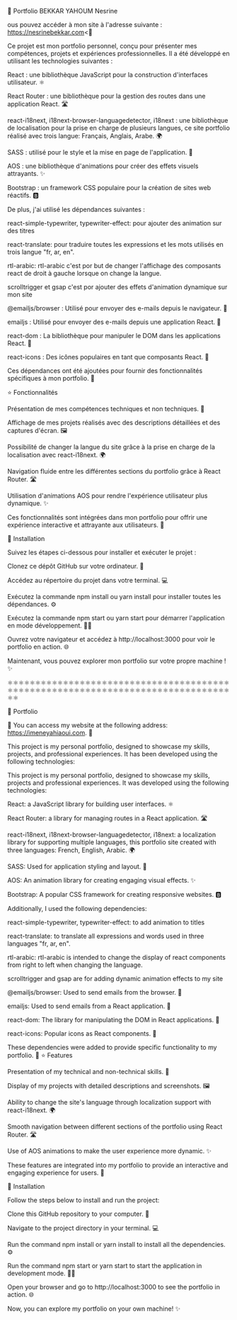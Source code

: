 🌟 Portfolio BEKKAR YAHOUM Nesrine

ous pouvez accéder à mon site à l'adresse suivante : https://nesrinebekkar.com<🎊

Ce projet est mon portfolio personnel, conçu pour présenter mes compétences, projets et expériences professionnelles. Il a été développé en utilisant les technologies suivantes :

React : une bibliothèque JavaScript pour la construction d'interfaces utilisateur. ⚛️

React Router : une bibliothèque pour la gestion des routes dans une application React. 🛣️

react-i18next, i18next-browser-languagedetector, i18next : une bibliothèque de localisation pour la prise en charge de plusieurs langues, ce site portfolio réalisé avec trois langue: Français, Anglais, Arabe. 🌍

SASS : utilisé pour le style et la mise en page de l'application. 🎨

AOS : une bibliothèque d'animations pour créer des effets visuels attrayants. ✨

Bootstrap : un framework CSS populaire pour la création de sites web réactifs. 🅱️

De plus, j'ai utilisé les dépendances suivantes :

react-simple-typewriter,  typewriter-effect: pour ajouter des animation sur des titres

react-translate: pour traduire toutes les expressions et les mots utilisés en trois langue "fr, ar, en".

rtl-arabic: rtl-arabic c'est por but de changer l'affichage des composants react de droit à gauche lorsque on change la langue.

scrolltrigger et gsap c'est por ajouter des effets d'animation dynamique sur mon site 

@emailjs/browser : Utilisé pour envoyer des e-mails depuis le navigateur. 📧

emailjs : Utilisé pour envoyer des e-mails depuis une application React. 📧

react-dom : La bibliothèque pour manipuler le DOM dans les applications React. 🏢

react-icons : Des icônes populaires en tant que composants React. 🔣

Ces dépendances ont été ajoutées pour fournir des fonctionnalités spécifiques à mon portfolio. 🚀

⭐ Fonctionnalités

Présentation de mes compétences techniques et non techniques. 🚀

Affichage de mes projets réalisés avec des descriptions détaillées et des captures d'écran. 🖼️

Possibilité de changer la langue du site grâce à la prise en charge de la localisation avec react-i18next. 🌍

Navigation fluide entre les différentes sections du portfolio grâce à React Router. 🛣️

Utilisation d'animations AOS pour rendre l'expérience utilisateur plus dynamique. ✨

Ces fonctionnalités sont intégrées dans mon portfolio pour offrir une expérience interactive et attrayante aux utilisateurs. 💼

🚀 Installation

Suivez les étapes ci-dessous pour installer et exécuter le projet :

Clonez ce dépôt GitHub sur votre ordinateur. 📂

Accédez au répertoire du projet dans votre terminal. 💻

Exécutez la commande npm install ou yarn install pour installer toutes les dépendances. ⚙️

Exécutez la commande npm start ou yarn start pour démarrer l'application en mode développement. 🏃‍♂️

Ouvrez votre navigateur et accédez à http://localhost:3000 pour voir le portfolio en action. 🌐

Maintenant, vous pouvez explorer mon portfolio sur votre propre machine ! ✨

⚛️⚛️⚛️⚛️⚛️⚛️⚛️⚛️⚛️⚛️⚛️⚛️⚛️⚛️⚛️⚛️⚛️⚛️⚛️⚛️⚛️⚛️⚛️⚛️⚛️⚛️⚛️⚛️⚛️⚛️⚛️⚛️⚛️⚛️⚛️⚛️⚛️⚛️⚛️⚛️⚛️⚛️⚛️⚛️⚛️⚛️⚛️⚛️⚛️⚛️⚛️⚛️⚛️⚛️⚛️⚛️⚛️⚛️⚛️⚛️⚛️⚛️⚛️⚛️⚛️⚛️⚛️⚛️⚛️⚛️⚛️⚛️⚛️⚛️⚛️⚛️⚛️⚛️⚛️⚛️⚛️⚛️

🌟 Portfolio

🎊 You can access my website at the following address: https://imeneyahiaoui.com. 🎊

This project is my personal portfolio, designed to showcase my skills, projects, and professional experiences. It has been developed using the following technologies:

This project is my personal portfolio, designed to showcase my skills, projects and professional experiences. It was developed using the following technologies:

React: a JavaScript library for building user interfaces. ⚛️

React Router: a library for managing routes in a React application. 🛣️

react-i18next, i18next-browser-languagedetector, i18next: a localization library for supporting multiple languages, this portfolio site created with three languages: French, English, Arabic. 🌍

SASS: Used for application styling and layout. 🎨

AOS: An animation library for creating engaging visual effects. ✨

Bootstrap: A popular CSS framework for creating responsive websites. 🅱️

Additionally, I used the following dependencies:

react-simple-typewriter, typewriter-effect: to add animation to titles

react-translate: to translate all expressions and words used in three languages ​​"fr, ar, en".

rtl-arabic: rtl-arabic is intended to change the display of react components from right to left when changing the language.

scrolltrigger and gsap are for adding dynamic animation effects to my site

@emailjs/browser: Used to send emails from the browser. 📧

emailjs: Used to send emails from a React application. 📧

react-dom: The library for manipulating the DOM in React applications. 🏢

react-icons: Popular icons as React components. 🔣

These dependencies were added to provide specific functionality to my portfolio. 🚀
⭐ Features

Presentation of my technical and non-technical skills. 🚀

Display of my projects with detailed descriptions and screenshots. 🖼️

Ability to change the site's language through localization support with react-i18next. 🌍

Smooth navigation between different sections of the portfolio using React Router. 🛣️

Use of AOS animations to make the user experience more dynamic. ✨

These features are integrated into my portfolio to provide an interactive and engaging experience for users. 💼

🚀 Installation

Follow the steps below to install and run the project:

Clone this GitHub repository to your computer. 📂

Navigate to the project directory in your terminal. 💻

Run the command npm install or yarn install to install all the dependencies. ⚙️

Run the command npm start or yarn start to start the application in development mode. 🏃‍♂️

Open your browser and go to http://localhost:3000 to see the portfolio in action. 🌐

Now, you can explore my portfolio on your own machine! ✨